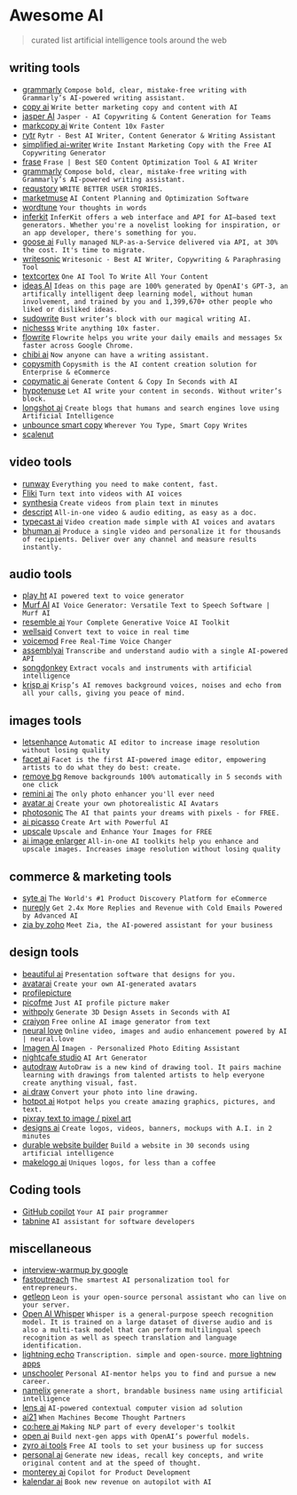 # Awesome AI
> curated list artificial intelligence tools around the web


## writing tools
- [grammarly](https://www.grammarly.com/?ref=awesomeAI) `Compose bold, clear, mistake-free writing with Grammarly’s AI-powered writing assistant.`
- [copy ai](https://www.copy.ai/?ref=awesomeAI) `Write better marketing copy and content with AI`
- [jasper AI](https://www.jasper.ai/?ref=awesomeAI) `Jasper - AI Copywriting & Content Generation for Teams`
- [markcopy ai](https://www.markcopy.ai/?ref=awesomeAI) `Write Content 10x Faster`
- [rytr](https://rytr.me/?ref=awesomeAI) `Rytr - Best AI Writer, Content Generator & Writing Assistant`
- [simplified ai-writer](https://simplified.com/ai-writer/?ref=awesomeAI) `Write Instant Marketing Copy with the Free AI Copywriting Generator`
- [frase](https://www.frase.io/?ref=awesomeAI) `Frase | Best SEO Content Optimization Tool & AI Writer`
- [grammarly](https://www.grammarly.com/?ref=awesomeAI) `Compose bold, clear, mistake-free writing with Grammarly’s AI-powered writing assistant.`
- [requstory](https://requstory.com/?ref=awesomeAI) `WRITE BETTER USER STORIES.`
- [marketmuse](https://www.marketmuse.com/?ref=awesomeAI) `AI Content Planning and Optimization Software`
- [wordtune](https://www.wordtune.com/?ref=awesomeAI) `Your thoughts in words`
- [inferkit](https://inferkit.com/?ref=awesomeAI) `InferKit offers a web interface and API for AI–based text generators. Whether you're a novelist looking for inspiration, or an app developer, there's something for you.`
- [goose ai](https://goose.ai/?ref=awesomeAI) `Fully managed NLP-as-a-Service delivered via API, at 30% the cost. It's time to migrate.`
- [writesonic](https://writesonic.com/?ref=awesomeAI) `Writesonic - Best AI Writer, Copywriting & Paraphrasing Tool`
- [textcortex](https://textcortex.com/?ref=awesomeAI) `One AI Tool To Write All Your Content`
- [ideas AI](https://ideasai.com/?ref=awesomeAI) `Ideas on this page are 100% generated by OpenAI's GPT-3, an artifically intelligent deep learning model, without human involvement, and trained by you and 1,399,670+ other people who liked or disliked ideas.`
- [sudowrite](https://www.sudowrite.com/?ref=awesomeAI) `Bust writer’s block with our magical writing AI.`
- [nichesss](https://nichesss.com/?ref=awesomeAI) `Write anything 10x faster.`
- [flowrite](https://www.flowrite.com/?ref=awesomeAI) `Flowrite helps you write your daily emails and messages 5x faster across Google Chrome.`
- [chibi ai](https://chibi.ai/?ref=awesomeAI) `Now anyone can have a writing assistant.`
- [copysmith](https://copysmith.ai/?ref=awesomeAI) `Copysmith is the AI content creation solution for Enterprise & eCommerce`
- [copymatic ai](https://copymatic.ai/?ref=awesomeAI) `Generate Content & Copy In Seconds with AI`
- [hypotenuse](https://www.hypotenuse.ai/?ref=awesomeAI) `Let AI write your content in seconds. Without writer’s block.`
- [longshot ai](https://www.longshot.ai/?ref=awesomeAI) `Create blogs that humans and search engines love using Artificial Intelligence`
- [unbounce smart copy](https://unbounce.com/product/smart-copy/?ref=awesomeAI) `Wherever You Type, Smart Copy Writes`
- [scalenut](https://www.scalenut.com/?ref=awesomeAI)

## video tools
- [runway](https://runwayml.com/?ref=awesomeAI) `Everything you need to make content, fast.`
- [Fliki](https://fliki.ai/?ref=awesomeAI) `Turn text into videos with AI voices`
- [synthesia](https://www.synthesia.io/?ref=awesomeAI) `Create videos from plain text in minutes`
- [descript](https://www.descript.com/?ref=awesomeAI) `All-in-one video & audio editing, as easy as a doc.`
- [typecast ai](https://typecast.ai/?ref=awesomeAI) `Video creation made simple with AI voices and avatars`
- [bhuman ai](https://www.bhuman.ai/?ref=awesomeAI) `Produce a single video and personalize it for thousands of recipients. Deliver over any channel and measure results instantly.`

## audio tools
- [play ht](https://play.ht/?ref=awesomeAI) `AI powered text to voice generator`
- [Murf AI](https://murf.ai/?ref=awesomeAI) `AI Voice Generator: Versatile Text to Speech Software | Murf AI`
- [resemble ai](https://www.resemble.ai/?ref=awesomeAI) `Your Complete Generative Voice AI Toolkit`
- [wellsaid](https://wellsaidlabs.com/?ref=awesomeAI) `Convert text to voice in real time`
- [voicemod](https://www.voicemod.net/?ref=awesomeAI) `Free Real-Time Voice Changer`
- [assemblyai](https://www.assemblyai.com/?ref=awesomeAI) `Transcribe and understand audio with a single AI-powered API`
- [songdonkey](https://songdonkey.ai/?ref=awesomeAI) `Extract vocals and instruments with artificial intelligence`
- [krisp ai](https://krisp.ai/?ref=awesomeAI) `Krisp’s AI removes background voices, noises and echo from all your calls, giving you peace of mind.`

## images tools
- [letsenhance](https://letsenhance.io/?ref=awesomeAI) `Automatic AI editor to increase image resolution without losing quality`
- [facet ai](https://facet.ai/?ref=awesomeAI) `Facet is the first AI-powered image editor, empowering artists to do what they do best: create.`
- [remove bg](https://www.remove.bg/?ref=awesomeAI) `Remove backgrounds 100% automatically in 5 seconds with one click`
- [remini ai](https://remini.ai/?ref=awesomeAI) `The only photo enhancer you'll ever need`
- [avatar ai](https://avatarai.me/?ref=awesomeAI) `Create your own photorealistic AI Avatars`
- [photosonic](https://photosonic.writesonic.com/?ref=awesomeAI) `The AI that paints your dreams with pixels - for FREE.`
- [ai picasso](https://aipicasso.studio.site/?ref=awesomeAI) `Create Art with Powerful AI`
- [upscale](https://www.upscale.media/?ref=awesomeAI) `Upscale and Enhance Your Images for FREE`
- [ai image enlarger](https://imglarger.com/?ref=awesomeAI) `All-in-one AI toolkits help you enhance and upscale images. Increases image resolution without losing quality`

## commerce & marketing tools
- [syte ai](https://www.syte.ai/?ref=awesomeAI) `The World's #1 Product Discovery Platform for eCommerce`
- [nureply](https://nureply.com/?ref=awesomeAI) `Get 2.4x More Replies and Revenue with Cold Emails Powered by Advanced AI`
- [zia by zoho](https://www.zoho.com/zia/?ref=awesomeAI) `Meet Zia, the AI-powered assistant for your business`

## design tools
- [beautiful ai](https://www.beautiful.ai/?ref=awesomeAI) `Presentation software that designs for you.`
- [avatarai](https://avatarai.me/?ref=awesomeAI) `Create your own AI-generated avatars`
- [profilepicture](https://www.profilepicture.ai/?ref=awesomeAI)
- [picofme](https://picofme.io/?ref=awesomeAI) `Just AI profile picture maker`
- [withpoly](https://withpoly.com/?ref=awesomeAI) `Generate 3D Design Assets in Seconds with AI`
- [craiyon](https://www.craiyon.com/?ref=awesomeAI) `Free online AI image generator from text`
- [neural love](https://neural.love/?ref=awesomeAI) `Online video, images and audio enhancement powered by AI | neural.love`
- [Imagen AI](https://imagen-ai.com/?ref=awesomeAI) `Imagen - Personalized Photo Editing Assistant`
- [nightcafe studio](https://nightcafe.studio/?ref=awesomeAI) `AI Art Generator`
- [autodraw](https://www.autodraw.com/?ref=awesomeAI) `AutoDraw is a new kind of drawing tool. It pairs machine learning with drawings from talented artists to help everyone create anything visual, fast.`
- [ai draw](https://ai-draw.tokyo/en/?ref=awesomeAI) `Convert your photo into line drawing.`
- [hotpot ai](https://hotpot.ai/?ref=awesomeAI) `Hotpot helps you create amazing graphics, pictures, and text.`
- [pixray text to image / pixel art](https://pixray.gob.io/?ref=awesomeAI)
- [designs ai](https://designs.ai/?ref=awesomeAI) `Create logos, videos, banners, mockups with A.I. in 2 minutes`
- [durable website builder](https://durable.co/ai-website-builder/?ref=awesomeAI) `Build a website in 30 seconds using artificial intelligence`
- [makelogo ai](https://makelogoai.com/?ref=awesomeAI) `Uniques logos, for less than a coffee`

## Coding tools
- [GitHub copilot](https://github.com/features/copilot/?ref=awesomeAI) `Your AI pair programmer`
- [tabnine](https://www.tabnine.com/?ref=awesomeAI) `AI assistant for software developers`

## miscellaneous
- [interview-warmup by google](https://grow.google/certificates/interview-warmup/?ref=awesomeAI)
- [fastoutreach](https://www.fastoutreach.ai/?ref=awesomeAI) `The smartest AI personalization tool for entrepreneurs.`
- [getleon](https://getleon.ai/?ref=awesomeAI) `Leon is your open-source personal assistant who can live on your server.`
- [Open AI Whisper](https://github.com/openai/whisper/?ref=awesomeAI) `Whisper is a general-purpose speech recognition model. It is trained on a large dataset of diverse audio and is also a multi-task model that can perform multilingual speech recognition as well as speech translation and language identification.`
- [lightning echo](https://lightning.ai/echo/view/home/?ref=awesomeAI) `Transcription. simple and open-source.` [more lightning apps](https://lightning.ai/apps/?ref=awesomeAI)
- [unschooler](https://unschooler.me/?ref=awesomeAI) `Personal AI-mentor helps you to find and pursue a new career.`
- [namelix](https://namelix.com/?ref=awesomeAI) `generate a short, brandable business name using artificial intelligence`
- [lens ai](https://lens-ai.com/?ref=awesomeAI) `AI-powered contextual computer vision ad solution`
- [ai21](https://www.ai21.com/?ref=awesomeAI) `When Machines Become Thought Partners`
- [co:here ai](https://cohere.ai/?ref=awesomeAI) `Making NLP part of every developer's toolkit`
- [open ai](https://openai.com/api/?ref=awesomeAI) `Build next-gen apps with OpenAI’s powerful models.`
- [zyro ai tools](https://zyro.com/tools/?ref=awesomeAI) `Free AI tools to set your business up for success`
- [personal ai](https://www.personal.ai/?ref=awesomeAI) `Generate new ideas, recall key concepts, and write original content and at the speed of thought.`
- [monterey ai](https://www.monterey.ai/?ref=awesomeAI) `Copilot for Product Development`
- [kalendar ai](https://www.kalendar.ai/?ref=awesomeAI) `Book new revenue on autopilot with AI  `
